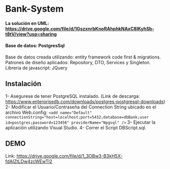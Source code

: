 # Bank-System

#### La solución en UML: https://drive.google.com/file/d/1GszxnrbKnoRAhphkNAxC8lKyhSb-t8tV/view?usp=sharing
#### Base de datos: PostgresSql
Base de datos creada utilizando: entity framework code first & migrations.
Patrones de diseño aplicados: Repository, DTO, Services y Singleton.
Libreria de javascript: JQuery


## Instalación

1- Asegurese de tener PostgreSQL instalado. (Link de descarga: https://www.enterprisedb.com/downloads/postgres-postgresql-downloads)
2- Modificar el Usuario/Contraseña del Connection String ubicado en el archivo Web.config: 
```<add name="Default" connectionString="host=localhost;port=5432;database=dbBank;user id=postgres;password=123456" providerName="Npgsql" />```
3- Ejecutar la aplicación utilizando Visual Studio.
4- Correr el Script DBScript.sql.




## DEMO

Link: https://drive.google.com/file/d/1_3OBw3-B3kH5X-fdAIZtLDw4zcWEwTl2
